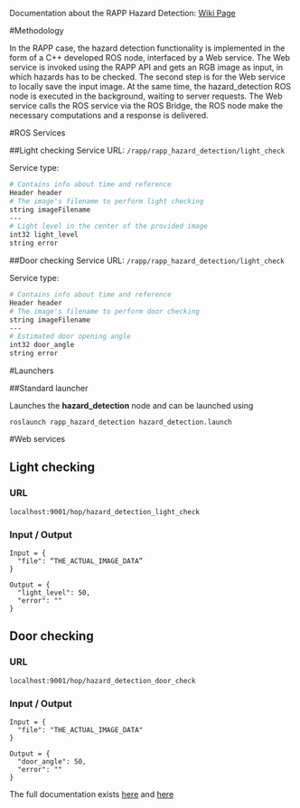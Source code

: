 Documentation about the RAPP Hazard Detection: [Wiki Page](https://github.com/rapp-project/rapp-platform/wiki/RAPP-Hazard-Detection)

#Methodology

In the RAPP case, the hazard detection functionality is implemented in the form of a C++ developed ROS node, interfaced by a Web service. The Web service is invoked using the RAPP API and gets an RGB image as input, in which hazards has to be checked. The second step is for the Web service to locally save the input image. At the same time, the hazard_detection ROS node is executed in the background, waiting to server requests. The Web service calls the ROS service via the ROS Bridge, the ROS node make the necessary computations and a response is delivered.

#ROS Services

##Light checking
Service URL: ```/rapp/rapp_hazard_detection/light_check```

Service type:
```bash
# Contains info about time and reference
Header header
# The image's filename to perform light checking
string imageFilename
---
# Light level in the center of the provided image
int32 light_level
string error
``` 

##Door checking
Service URL: ```/rapp/rapp_hazard_detection/light_check```

Service type:
```bash
# Contains info about time and reference
Header header
# The image's filename to perform door checking
string imageFilename
---
# Estimated door opening angle
int32 door_angle
string error
``` 

#Launchers

##Standard launcher

Launches the **hazard_detection** node and can be launched using
```
roslaunch rapp_hazard_detection hazard_detection.launch
```

#Web services

## Light checking

### URL
```localhost:9001/hop/hazard_detection_light_check ```

### Input / Output

```
Input = {
  "file": “THE_ACTUAL_IMAGE_DATA”
}
```
```
Output = {
  "light_level": 50,
  "error": ""
}
```

## Door checking

### URL
```localhost:9001/hop/hazard_detection_door_check ```

### Input / Output

```
Input = {
  "file": "THE_ACTUAL_IMAGE_DATA"
}
```
```
Output = {
  "door_angle": 50,
  "error": ""
}
```

The full documentation exists [here](https://github.com/rapp-project/rapp-platform/tree/master/rapp_web_services/services#hazard-detection-door-check) and [here](https://github.com/rapp-project/rapp-platform/tree/master/rapp_web_services/services#hazard-detection-door-check)
